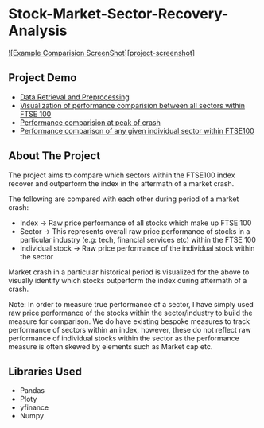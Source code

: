 # Stock-Market-Sector-Recovery-Analysis

[![Example Comparision ScreenShot][project-screenshot]](https://github.com/Naharul98/Stock-Market-Sector-Recovery-Analysis/blob/main/Screenshots/Sample-comparison.jpg)

## Project Demo

* [Data Retrieval and Preprocessing](https://nbviewer.jupyter.org/github/Naharul98/Stock-Market-Sector-Recovery-Analysis/blob/main/Data-Retrieval-And-Preprocessing.ipynb)
* [Visualization of performance comparision between all sectors within FTSE 100](https://nbviewer.jupyter.org/github/Naharul98/Stock-Market-Sector-Recovery-Analysis/blob/main/Visualization-of-Performance-comparison---sector-to-index---during-crash.ipynb)
* [Performance comparision at peak of crash](https://nbviewer.jupyter.org/github/Naharul98/Stock-Market-Sector-Recovery-Analysis/blob/main/Performance-of-stocks-at-peak-of-crash-relative-to-index.ipynb)
* [Performance comparison of any given individual sector within FTSE100](https://nbviewer.jupyter.org/github/Naharul98/Stock-Market-Sector-Recovery-Analysis/blob/main/Performance-comparison-of-individual-sector-to-index.ipynb)


## About The Project

The project aims to compare which sectors within the FTSE100 index recover and outperform the index in the aftermath of a market crash. 

The following are compared with each other during period of a market crash:
* Index -> Raw price performance of all stocks which make up FTSE 100
* Sector -> This represents overall raw price performance of stocks in a particular industry (e.g: tech, financial services etc) within the FTSE 100
* Individual stock -> Raw price performance of the individual stock within the sector

Market crash in a particular historical period is visualized for the above to visually identify which stocks outperform the index during aftermath of a crash.

Note: In order to measure true performance of a sector, I have simply used raw price performance of the stocks within the sector/industry to build the measure for comparison. We do have existing bespoke measures to track performance of sectors within an index, however, these do not reflect raw performance of individual stocks within the sector as the  performance measure is often skewed by elements such as Market cap etc.

## Libraries Used
* Pandas
* Ploty
* yfinance
* Numpy
